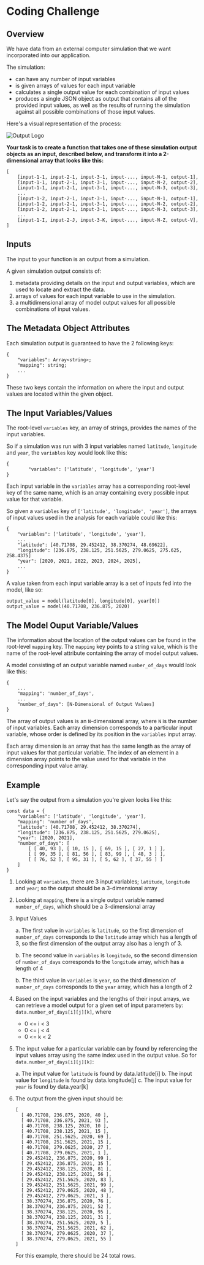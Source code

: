 
# Coding Challenge

## Overview

We have data from an external computer simulation that we want incorporated into our application.

The simulation:

* can have any number of input variables
* is given arrays of values for each input variable
* calculates a single output value for each combination of input values
* produces a single JSON object as output that contains all of the provided input values, as well as the results of running the simulation against all possible combinations of those input values.

Here's a visual representation of the process:

![Output Logo](/output-format.png)

**Your task is to create a function that takes one of these simulation output objects as an input, described below, and transform it into a 2-dimensional array that looks like this:**

```
[
    [input-1-1, input-2-1, input-3-1, input-..., input-N-1, output-1],
    [input-1-1, input-2-1, input-3-1, input-..., input-N-2, output-2],
    [input-1-1, input-2-1, input-3-1, input-..., input-N-3, output-3],
    ...
    [input-1-2, input-2-1, input-3-1, input-..., input-N-1, output-1],
    [input-1-2, input-2-1, input-3-1, input-..., input-N-2, output-2],
    [input-1-2, input-2-1, input-3-1, input-..., input-N-3, output-3],
    ...
    [input-1-I, input-2-J, input-3-K, input-..., input-N-Z, output-V],
]
```

## Inputs
The input to your function is an output from a simulation.

A given simulation output consists of:

1. metadata providing details on the input and output variables, which are used to locate and extract the data.
2. arrays of values for each input variable to use in the simulation.
3. a multidimensional array of model output values for all possible combinations of input values.


## The Metadata Object Attributes

Each simulation output is guaranteed to have the 2 following keys:


```
{
    "variables": Array<string>;
    "mapping": string;
    ...
}
```

These two keys contain the information on where the input and output values are located within the given object.

## The Input Variables/Values

The root-level `variables` key, an array of strings, provides the names of the input variables.

So if a simulation was run with 3 input variables named `latitude`, `longitude` and `year`, the `variables` key would look like this:

```
{
        "variables": ['latitude', 'longitude', 'year']
}
```

Each input variable in the `variables` array has a corresponding root-level key of the same name, which is an array containing every possible input value for that variable.

So given a `variables` key of  ```['latitude', 'longitude', 'year']```, the arrays of input values used in the analysis for each variable could like this:

```
{
    "variables": ['latitude', 'longitude', 'year'],
    ...
    "latitude": [40.71708, 29.452412, 38.370274, 48.69622],
    "longitude": [236.875, 238.125, 251.5625, 279.0625, 275.625, 258.4375]
    "year": [2020, 2021, 2022, 2023, 2024, 2025],
    ...
}
```

A value taken from each input variable array is a set of inputs fed into the model, like so:

```
output_value = model(latitude[0], longitude[0], year[0])
output_value = model(40.71708, 236.875, 2020)
```

## The Model Ouput Variable/Values

The information about the location of the output values can be found in the root-level `mapping` key.  The `mapping` key points to a string value, which is the name of the root-level attribute containing the array of model output values.

A model consisting of an output variable named `number_of_days` would look like this:

```
{
    ...
    "mapping": 'number_of_days',
    ...
    "number_of_days": [N-Dimensional of Output Values] 
}
```

The array of output values is an `N`-dimensional array, where `N` is the number of input variables. Each array dimension corresponds to a particular input variable, whose order is defined by its position in the `variables` input array.

Each array dimension is an array that has the same length as the array of input values for that particular variable. The index of an element in a dimension array points to the value used for that variable in the corresponding input value array.

## Example

Let's say the output from a simulation you're given looks like this:

```
const data = {
    "variables": ['latitude', 'longitude', 'year'],
    "mapping": 'number_of_days',
    "latitude": [40.71708, 29.452412, 38.370274],
    "longitude": [236.875, 238.125, 251.5625, 279.0625],
    "year": [2020, 2021],
    "number_of_days": [
        [ [ 40, 93 ], [ 10, 15 ], [ 69, 15 ], [ 27, 1 ] ],
        [ [ 99, 35 ], [ 81, 56 ], [ 83, 99 ], [ 48, 3 ] ],
        [ [ 76, 52 ], [ 95, 31 ], [ 5, 62 ], [ 37, 55 ] ]
    ]
}
```

1. Looking at `variables`, there are 3 input variables; `latitude`, `longitude` and `year`; so the output should be a 3-dimensional array
2. Looking at `mapping`, there is a single output variable named `number_of_days`, which should be a 3-dimensional array
3. Input Values

    a. The first value in `variables` is `latitude`, so the first dimension of `number_of_days` corresponds to the `latitude` array which has a length of 3, so the first dimension of the output array also has a length of 3.

    b. The second value in `variables` is `longitude`, so the second dimension of `number_of_days` corresponds to the `longitude` array, which has a length of 4

    b. The third value in `variables` is `year`, so the third dimension of `number_of_days` corresponds to the `year` array, which has a length of 2

4. Based on the input variables and the lengths of their input arrays, we can retrieve a model output for a given set of input parameters by: ```data.number_of_days[i][j][k]```, where

   * 0 <= i < 3
   * 0 <= j < 4
   * 0 <= k < 2

5. The input value for a particular variable can by found by referencing the input values array using the same index used in the output value. So for ```data.number_of_days[i][j][k]```:

    a. The input value for `latitude` is found by data.latitude[i]
    b. The input value for `longitude` is found by data.longitude[j]
    c. The input value for `year` is found by data.year[k]

6. The output from the given input should be: 

    ```
    [
      [ 40.71708, 236.875, 2020, 40 ],
      [ 40.71708, 236.875, 2021, 93 ],
      [ 40.71708, 238.125, 2020, 10 ],
      [ 40.71708, 238.125, 2021, 15 ],
      [ 40.71708, 251.5625, 2020, 69 ],
      [ 40.71708, 251.5625, 2021, 15 ],
      [ 40.71708, 279.0625, 2020, 27 ],
      [ 40.71708, 279.0625, 2021, 1 ],
      [ 29.452412, 236.875, 2020, 99 ],
      [ 29.452412, 236.875, 2021, 35 ],
      [ 29.452412, 238.125, 2020, 81 ],
      [ 29.452412, 238.125, 2021, 56 ],
      [ 29.452412, 251.5625, 2020, 83 ],
      [ 29.452412, 251.5625, 2021, 99 ],
      [ 29.452412, 279.0625, 2020, 48 ],
      [ 29.452412, 279.0625, 2021, 3 ],
      [ 38.370274, 236.875, 2020, 76 ],
      [ 38.370274, 236.875, 2021, 52 ],
      [ 38.370274, 238.125, 2020, 95 ],
      [ 38.370274, 238.125, 2021, 31 ],
      [ 38.370274, 251.5625, 2020, 5 ],
      [ 38.370274, 251.5625, 2021, 62 ],
      [ 38.370274, 279.0625, 2020, 37 ],
      [ 38.370274, 279.0625, 2021, 55 ]
    ]
    ```

    For this example, there should be 24 total rows.
